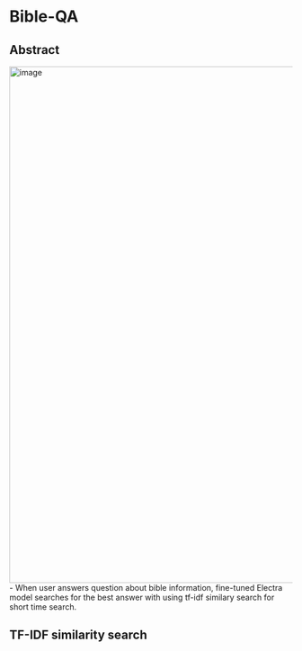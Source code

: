 # Bible-QA

## Abstract
<img width="919" alt="image" src="https://user-images.githubusercontent.com/73162197/185844960-12da6174-e834-4b45-8e1d-46c37c33b1c1.png">
- When user answers question about bible information, fine-tuned Electra model searches for the best answer with using tf-idf similary search for short time search.

## TF-IDF similarity search

